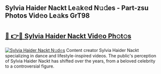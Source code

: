 ## Sylvia Haider Nackt Le𝚊k𝚎d N𝚞𝚍es - Part-zsu Photos Vid𝚎o Le𝚊ks GrT98

# <h2><a href="http://fb8aza.evod.top/?m=Sylvia+Haider+Nackt">🔗 👉🔴 Sylvia Haider Nackt Vid𝚎o Ph𝚘t𝚘s</a></h2>

[![Sylvia Haider Nackt N𝚞d𝚎s](https://i.imgur.com/8V9OHl7.gif)](http://fb8aza.evod.top/?m=Sylvia+Haider+Nackt)
Content creator Sylvia Haider Nackt specializing in dance and lifestyle-inspired videos. The public's perception of Sylvia Haider Nackt has shifted over the years, from a beloved celebrity to a controversial figure. 

